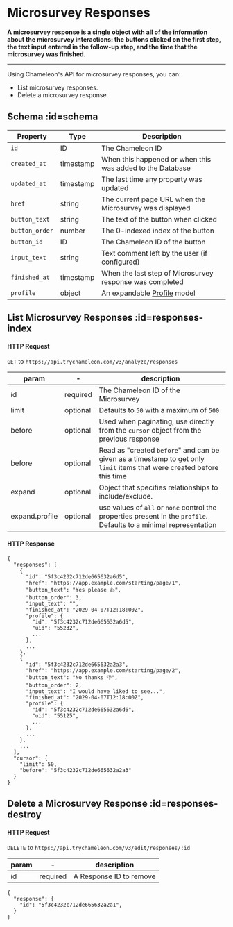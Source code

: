# Microsurvey Responses

**A microsurvey response is a single object with all of the information about the microsurvey interactions: the buttons clicked on the first step, the text input entered in the follow-up step, and the time that the microsurvey was finished.**

------



Using Chameleon's API for microsurvey responses, you can:

- List microsurvey responses.
- Delete a microsurvey response.

  

## Schema :id=schema

| Property       | Type      | Description                                                  |
| -------------- | --------- | ------------------------------------------------------------ |
| `id`           | ID        | The Chameleon ID                                             |
| `created_at`   | timestamp | When this happened or when this was added to the Database    |
| `updated_at`   | timestamp | The last time any property was updated                       |
| `href`         | string    | The current page URL when the Microsurvey was displayed      |
| `button_text`  | string    | The text of the button when clicked                          |
| `button_order` | number    | The 0-indexed index of the button                            |
| `button_id`    | ID        | The Chameleon ID of the button                               |
| `input_text`   | string    | Text comment left by the user (if configured)                |
| `finished_at`  | timestamp | When the last step of Microsurvey response was completed     |
| `profile`      | object    | An expandable [Profile](https://github.com/chamaeleonidae/api/blob/master/docs/apis/apis/profiles.md) model |

## List Microsurvey Responses :id=responses-index

#### HTTP Request

`GET` to `https://api.trychameleon.com/v3/analyze/responses`


| param          | -        | description                                                  |
| -------------- | -------- | ------------------------------------------------------------ |
| id             | required | The Chameleon ID of the Microsurvey                          |
| limit          | optional | Defaults to `50` with a maximum of `500`                     |
| before         | optional | Used when paginating, use directly from the `cursor` object from the previous response |
| before         | optional | Read as "created `before`" and can be given as a timestamp to get only `limit` items that were created before this time |
| expand         | optional | Object that specifies relationships to include/exclude.      |
| expand.profile | optional | use values of `all` or `none` control the properties present in the `profile`. Defaults to a minimal representation |

#### HTTP Response

```
{
  "responses": [
    {
      "id": "5f3c4232c712de665632a6d5",
      "href": "https://app.example.com/starting/page/1",
      "button_text": "Yes please 👍",
      "button_order": 3,
      "input_text": "",
      "finished_at": "2029-04-07T12:18:00Z",
      "profile": {
        "id": "5f3c4232c712de665632a6d5",
        "uid": "55232",
        ...
      },
      ...
    },
    {
      "id": "5f3c4232c712de665632a2a3",
      "href": "https://app.example.com/starting/page/2",
      "button_text": "No thanks 👎",
      "button_order": 2,
      "input_text": "I would have liked to see...",
      "finished_at": "2029-04-07T12:18:00Z",
      "profile": {
        "id": "5f3c4232c712de665632a6d6",
        "uid": "55125",
        ...
      },
      ...
    },
    ...
  ],
  "cursor": {
    "limit": 50,
    "before": "5f3c4232c712de665632a2a3"
  }
}
```

## Delete a Microsurvey Response :id=responses-destroy

#### HTTP Request

`DELETE` to `https://api.trychameleon.com/v3/edit/responses/:id`

| param | -        | description             |
| ----- | -------- | ----------------------- |
| id    | required | A Response ID to remove |

```
{
  "response": {
    "id": "5f3c4232c712de665632a2a1",
  }
}
```
